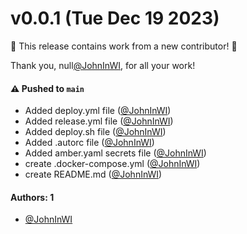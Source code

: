 # v0.0.1 (Tue Dec 19 2023)

:tada: This release contains work from a new contributor! :tada:

Thank you, null[@JohnInWI](https://github.com/JohnInWI), for all your work!

#### ⚠️ Pushed to `main`

- Added deploy.yml file ([@JohnInWI](https://github.com/JohnInWI))
- Added release.yml file ([@JohnInWI](https://github.com/JohnInWI))
- Added deploy.sh file ([@JohnInWI](https://github.com/JohnInWI))
- Added .autorc file ([@JohnInWI](https://github.com/JohnInWI))
- Added amber.yaml secrets file ([@JohnInWI](https://github.com/JohnInWI))
- create .docker-compose.yml ([@JohnInWI](https://github.com/JohnInWI))
- create README.md ([@JohnInWI](https://github.com/JohnInWI))

#### Authors: 1

- [@JohnInWI](https://github.com/JohnInWI)

